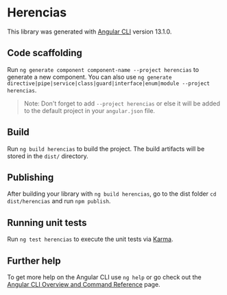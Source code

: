 # Herencias

This library was generated with [Angular CLI](https://github.com/angular/angular-cli) version 13.1.0.

## Code scaffolding

Run `ng generate component component-name --project herencias` to generate a new component. You can also use `ng generate directive|pipe|service|class|guard|interface|enum|module --project herencias`.
> Note: Don't forget to add `--project herencias` or else it will be added to the default project in your `angular.json` file. 

## Build

Run `ng build herencias` to build the project. The build artifacts will be stored in the `dist/` directory.

## Publishing

After building your library with `ng build herencias`, go to the dist folder `cd dist/herencias` and run `npm publish`.

## Running unit tests

Run `ng test herencias` to execute the unit tests via [Karma](https://karma-runner.github.io).

## Further help

To get more help on the Angular CLI use `ng help` or go check out the [Angular CLI Overview and Command Reference](https://angular.io/cli) page.
